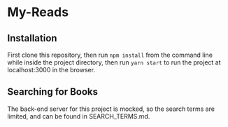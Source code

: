 # My-Reads

## Installation

First clone this repository, then run `npm install` from the command line while inside the project directory, then run `yarn start` to run the project at localhost:3000 in the browser.

## Searching for Books

The back-end server for this project is mocked, so the search terms are limited, and can be found in SEARCH_TERMS.md.
